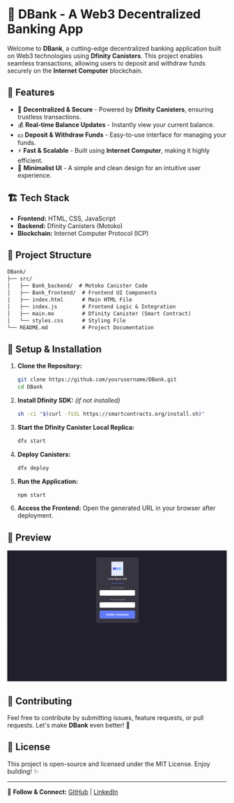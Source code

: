 # 🚀 DBank - A Web3 Decentralized Banking App

Welcome to **DBank**, a cutting-edge decentralized banking application built on Web3 technologies using **Dfinity Canisters**. This project enables seamless transactions, allowing users to deposit and withdraw funds securely on the **Internet Computer** blockchain.

## 🌟 Features

- 🔗 **Decentralized & Secure** - Powered by **Dfinity Canisters**, ensuring trustless transactions.
- 💰 **Real-time Balance Updates** - Instantly view your current balance.
- 💵 **Deposit & Withdraw Funds** - Easy-to-use interface for managing your funds.
- ⚡ **Fast & Scalable** - Built using **Internet Computer**, making it highly efficient.
- 🎨 **Minimalist UI** - A simple and clean design for an intuitive user experience.

## 🏗️ Tech Stack

- **Frontend:** HTML, CSS, JavaScript
- **Backend:** Dfinity Canisters (Motoko)
- **Blockchain:** Internet Computer Protocol (ICP)

## 📂 Project Structure

```
DBank/
├── src/
│   ├── Bank_backend/  # Motoko Canister Code
│   ├── Bank_frontend/  # Frontend UI Components
│   ├── index.html      # Main HTML File
│   ├── index.js        # Frontend Logic & Integration
│   ├── main.mo         # Dfinity Canister (Smart Contract)
│   └── styles.css      # Styling File
└── README.md           # Project Documentation
```

## 🔧 Setup & Installation

1. **Clone the Repository:**
   ```sh
   git clone https://github.com/yourusername/DBank.git
   cd DBank
   ```

2. **Install Dfinity SDK:** *(if not installed)*
   ```sh
   sh -ci "$(curl -fsSL https://smartcontracts.org/install.sh)"
   ```

3. **Start the Dfinity Canister Local Replica:**
   ```sh
   dfx start
   ```

4. **Deploy Canisters:**
   ```sh
   dfx deploy
   ```

5. **Run the Application:**
   ```sh
   npm start
   ```

6. **Access the Frontend:**
   Open the generated URL in your browser after deployment.

## 📸 Preview

<img src="https://github.com/Sumitchouhan774/D_Bank/blob/main/src/Bank_frontend/assets/preview.png" height="300" width="auto"/>   

## 🤝 Contributing

Feel free to contribute by submitting issues, feature requests, or pull requests. Let's make **DBank** even better! 🚀

## 📜 License

This project is open-source and licensed under the MIT License. Enjoy building! ✨

---

🔗 **Follow & Connect:** [GitHub](https://github.com/Sumitchouhan774) | [LinkedIn](https://www.linkedin.com/in/sumit-chouhan-848674272/)
